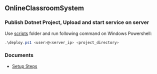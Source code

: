## OnlineClassroomSystem

### Publish Dotnet Project, Upload and start service on server

Use [scripts](scripts) folder and run following command on Windows Powershell:
```Powershell
.\deploy.ps1 <user>@<server_ip> <project_directory>
```

### Documents

- [Setup Steps](docs/setups.md)
